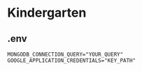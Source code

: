 # Kindergarten

## .env
```dotenv
MONGODB_CONNECTION_QUERY="YOUR_QUERY"
GOOGLE_APPLICATION_CREDENTIALS="KEY_PATH"
```